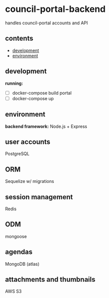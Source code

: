 # council-portal-backend

handles council-portal accounts and API

## contents

- [development](#development)
- [environment](#environment)

## development

**running:**

- [ ] docker-compose build portal
- [ ] docker-compose up

## environment

**backend framework:**
Node.js + Express

## user accounts

PostgreSQL

## ORM

Sequelize w/ migrations

## session management

Redis

## ODM

mongoose

## agendas

MongoDB (atlas)

## attachments and thumbnails

AWS S3
